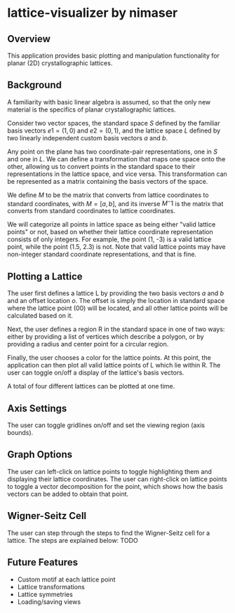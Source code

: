 # lattice-visualizer by nimaser

## Overview
This application provides basic plotting and manipulation functionality for planar (2D) crystallographic lattices.

## Background
A familiarity with basic linear algebra is assumed, so that the only new material is the specifics of planar crystallographic lattices.

Consider two vector spaces, the standard space $S$ defined by the familiar basis vectors $e1 = (1, 0)$ and $e2 = (0, 1)$, and the lattice space $L$ defined by two linearly independent custom basis vectors $a$ and $b$.

Any point on the plane has two coordinate-pair representations, one in $S$ and one in $L$. We can define a transformation that maps one space onto the other, allowing us to convert points in the standard space to their representations in the lattice space, and vice versa. This transformation can be represented as a matrix containing the basis vectors of the space.

We define $M$ to be the matrix that converts from lattice coordinates to standard coordinates, with $M = [a, b]$, and its inverse $M^-1$ is the matrix that converts from standard coordinates to lattice coordinates.

We will categorize all points in lattice space as being either "valid lattice points" or not, based on whether their lattice coordinate representation consists of only integers. For example, the point (1, -3) is a valid lattice point, while the point (1.5, 2.3) is not. Note that valid lattice points may have non-integer standard coordinate representations, and that is fine.

## Plotting a Lattice
The user first defines a lattice L by providing the two basis vectors $a$ and $b$ and an offset location $o$. The offset is simply the location in standard space where the lattice point (00) will be located, and all other lattice points will be calculated based on it.

Next, the user defines a region R in the standard space in one of two ways: either by providing a list of vertices which describe a polygon, or by providing a radius and center point for a circular region.

Finally, the user chooses a color for the lattice points. At this point, the application can then plot all valid lattice points of L which lie within R. The user can toggle on/off a display of the lattice's basis vectors.

A total of four different lattices can be plotted at one time.

## Axis Settings
The user can toggle gridlines on/off and set the viewing region (axis bounds).

## Graph Options
The user can left-click on lattice points to toggle highlighting them and displaying their lattice coordinates. The user can right-click on lattice points to toggle a vector decomposition for the point, which shows how the basis vectors can be added to obtain that point.

## Wigner-Seitz Cell
The user can step through the steps to find the Wigner-Seitz cell for a lattice. The steps are explained below:
TODO

## Future Features
- Custom motif at each lattice point
- Lattice transformations
- Lattice symmetries
- Loading/saving views